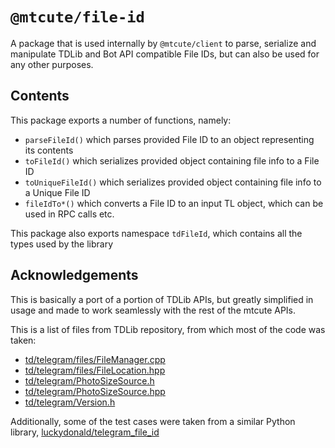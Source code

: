 # `@mtcute/file-id`

A package that is used internally by `@mtcute/client` to parse, serialize
and manipulate TDLib and Bot API compatible File IDs, but can also be used
for any other purposes.

## Contents
This package exports a number of functions, namely:
 - `parseFileId()` which parses provided File ID to an object representing its contents
 - `toFileId()` which serializes provided object containing file info to a File ID
 - `toUniqueFileId()` which serializes provided object containing file info to a Unique File ID
 - `fileIdTo*()` which converts a File ID to an input TL object, which can be used
   in RPC calls etc.

This package also exports namespace `tdFileId`, which contains all the types
used by the library

## Acknowledgements
This is basically a port of a portion of TDLib APIs, but greatly
simplified in usage and made to work seamlessly with the rest of the
mtcute APIs.

This is a list of files from TDLib repository, from which most of the code was taken:
 - [td/telegram/files/FileManager.cpp](https://github.com/tdlib/td/blob/master/td/telegram/files/FileManager.cpp)
 - [td/telegram/files/FileLocation.hpp](https://github.com/tdlib/td/blob/master/td/telegram/files/FileLocation.hpp)
 - [td/telegram/PhotoSizeSource.h](https://github.com/tdlib/td/blob/master/td/telegram/PhotoSizeSource.h)
 - [td/telegram/PhotoSizeSource.hpp](https://github.com/tdlib/td/blob/master/td/telegram/PhotoSizeSource.hpp)
 - [td/telegram/Version.h](https://github.com/tdlib/td/blob/master/td/telegram/Version.h)

Additionally, some of the test cases were taken from a similar Python
library, [luckydonald/telegram_file_id](https://github.com/luckydonald/telegram_file_id)
